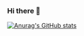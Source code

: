 ### Hi there 👋
[![Anurag's GitHub stats](https://github-readme-stats.vercel.app/api?username=engrnonny&show_icons=true&theme=merko)](https://github.com/anuraghazra/github-readme-stats)
<!--
**engrnonny/engrnonny** is a ✨ _special_ ✨ repository because its `README.md` (this file) appears on your GitHub profile.

Here are some ideas to get you started:

- 🔭 I’m currently working on ...
- 🌱 I’m currently learning ...
- 👯 I’m looking to collaborate on ...
- 🤔 I’m looking for help with ...
- 💬 Ask me about ...
- 📫 How to reach me: ...
- 😄 Pronouns: ...
- ⚡ Fun fact: ...
-->
